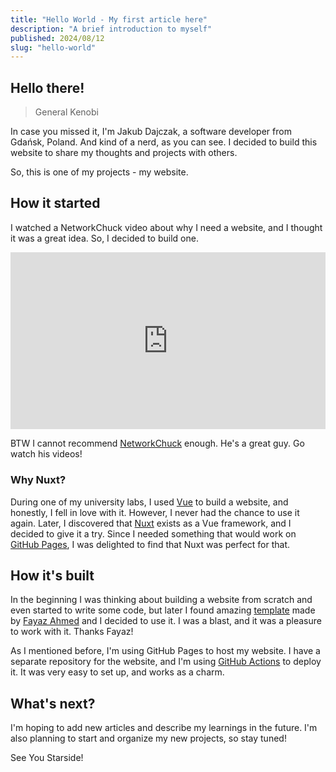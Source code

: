 ```yaml
---
title: "Hello World - My first article here"
description: "A brief introduction to myself"
published: 2024/08/12
slug: "hello-world"
---
```


## Hello there!

> General Kenobi

In case you missed it, I'm Jakub Dajczak, a software developer from Gdańsk, Poland. And kind of a nerd, as you can see.
I decided to build this website to share my thoughts and projects with others.

So, this is one of my projects - my website.

## How it started

I watched a NetworkChuck video about why I need a website,
and I thought it was a great idea. So, I decided to build one.

<div style="text-align: center; position: relative; padding-top: 56.25%; width: 100%; overflow: hidden;">
 <iframe style="position: absolute; top: 0; left: 0; bottom: 0; right: 0; width: 100%; height: 100%;"
 width="100%" height="315" src="https://www.youtube.com/embed/EXfFBEuCAr0?si=yyarOI4SQWq_6Auf" title="YouTube video player" frameborder="0" allow="accelerometer; autoplay; clipboard-write; encrypted-media; gyroscope; picture-in-picture; web-share" referrerpolicy="strict-origin-when-cross-origin" allowfullscreen></iframe>
</div>

BTW I cannot recommend [NetworkChuck](https://www.youtube.com/@NetworkChuck)
enough. He's a great guy. Go watch his videos!

### Why Nuxt?

During one of my university labs, I used [Vue](https://vuejs.org/) to build a website, and honestly,
I fell in love with it. However, I never had the chance to use it again. Later,
I discovered that [Nuxt](https://nuxt.com/) exists as a Vue framework,
and I decided to give it a try. Since I needed something that would work on [GitHub Pages](https://pages.github.com/),
I was delighted to find that Nuxt was perfect for that.

## How it's built

In the beginning I was thinking about building a website from scratch and even started to write some code, but
later I found amazing [template](https://github.com/fayazara/zooper) made by [Fayaz Ahmed](https://github.com/fayazara)
and I decided to use it. I was a blast, and it was a pleasure to work with it. Thanks Fayaz!

As I mentioned before, I'm using GitHub Pages to host my website. I have a separate repository for the website,
and I'm using [GitHub Actions](https://github.com/features/actions) to deploy it. It was very easy to set up, and
works as a charm.

## What's next?

I'm hoping to add new articles and describe my learnings in the future. I'm also planning to start and organize
my new projects, so stay tuned!

See You Starside!
